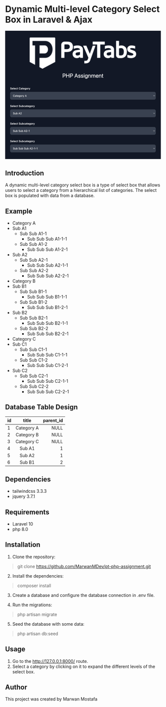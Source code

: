 # Dynamic Multi-level Category Select Box in Laravel & Ajax

![app preview](/public/preview.png)

## Introduction

A dynamic multi-level category select box is a type of select box that allows users to select a category from a hierarchical list of categories. The select box is populated with data from a database.

## Example

-   Category A
-   Sub A1
    -   Sub Sub A1-1
        -   Sub Sub Sub A1-1-1
    -   Sub Sub A1-2
        -   Sub Sub Sub A1-2-1
-   Sub A2
    -   Sub Sub A2-1
        -   Sub Sub Sub A2-1-1
    -   Sub Sub A2-2
        -   Sub Sub Sub A2-2-1
-   Category B
-   Sub B1
    -   Sub Sub B1-1
        -   Sub Sub Sub B1-1-1
    -   Sub Sub B1-2
        -   Sub Sub Sub B1-2-1
-   Sub B2
    -   Sub Sub B2-1
        -   Sub Sub Sub B2-1-1
    -   Sub Sub B2-2
        -   Sub Sub Sub B2-2-1
-   Category C
-   Sub C1
    -   Sub Sub C1-1
        -   Sub Sub Sub C1-1-1
    -   Sub Sub C1-2
        -   Sub Sub Sub C1-2-1
-   Sub C2
    -   Sub Sub C2-1
        -   Sub Sub Sub C2-1-1
    -   Sub Sub C2-2
        -   Sub Sub Sub C2-2-1

## Database Table Design

| id  |   title    | parent_id |
| --- | :--------: | --------: |
| 1   | Category A |      NULL |
| 2   | Category B |      NULL |
| 3   | Category C |      NULL |
| 4   |   Sub A1   |         1 |
| 5   |   Sub A2   |         1 |
| 6   |   Sub B1   |         2 |

## Dependencies

-   tailwindcss 3.3.3
-   jquery 3.7.1

## Requirements

-   Laravel 10
-   php 8.0

## Installation

1. Clone the repository:

> git clone https://github.com/MarwanMDev/pt-php-assignment.git

2. Install the dependencies:

> composer install

3. Create a database and configure the database connection in .env file.

4. Run the migrations:

> php artisan migrate

5. Seed the database with some data:

> php artisan db:seed

## Usage

1. Go to the http://127.0.0.1:8000/ route.
2. Select a category by clicking on it to expand the different levels of the select box.

## Author

This project was created by Marwan Mostafa
